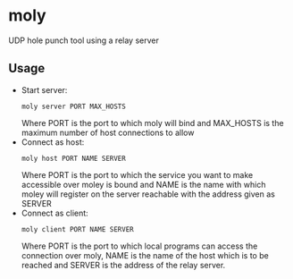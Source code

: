 # moly
UDP hole punch tool using a relay server

## Usage
- Start server:
  ```
  moly server PORT MAX_HOSTS
  ```
  Where PORT is the port to which moly will bind and MAX_HOSTS is the maximum number of host connections to allow
- Connect as host:
  ```
  moly host PORT NAME SERVER
  ```
  Where PORT is the port to which the service you want to make accessible over moley is bound and NAME is the name with
  which moley will register on the server reachable with the address given as SERVER
- Connect as client:
  ```
  moly client PORT NAME SERVER
  ```
  Where PORT is the port to which local programs can access the connection over moly, NAME is the name of the host which
  is to be reached and SERVER is the address of the relay server.
